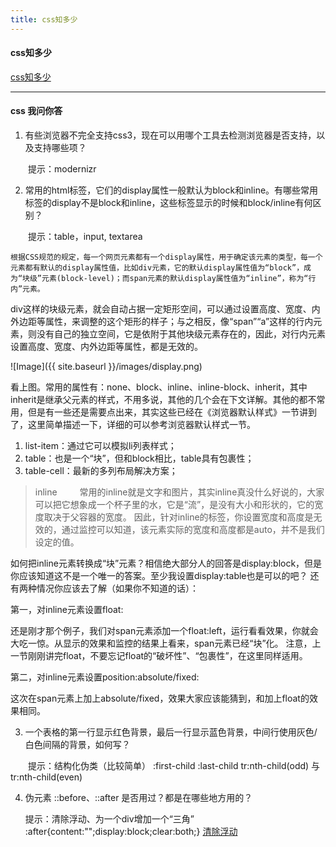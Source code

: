 ```yaml
---
title: css知多少
---
```


#### css知多少

 [css知多少](http://www.cnblogs.com/wangfupeng1988/p/4325007.html)

----------------------------------
#### css 我问你答

01. 有些浏览器不完全支持css3，现在可以用哪个工具去检测浏览器是否支持，以及支持哪些项？

　　提示：modernizr

02. 常用的html标签，它们的display属性一般默认为block和inline。有哪些常用标签的display不是block和inline，这些标签显示的时候和block/inline有何区别？

　　提示：table，input, textarea

    根据CSS规范的规定，每一个网页元素都有一个display属性，用于确定该元素的类型，每一个元素都有默认的display属性值，比如div元素，它的默认display属性值为“block”，成为“块级”元素(block-level)；而span元素的默认display属性值为“inline”，称为“行内”元素。
div这样的块级元素，就会自动占据一定矩形空间，可以通过设置高度、宽度、内外边距等属性，来调整的这个矩形的样子；与之相反，像“span”“a”这样的行内元素，则没有自己的独立空间，它是依附于其他块级元素存在的，因此，对行内元素设置高度、宽度、内外边距等属性，都是无效的。

 ![Image]({{ site.baseurl }}/images/display.png)

 看上图。常用的属性有：none、block、inline、inline-block、inherit，其中inherit是继承父元素的样式，不用多说，其他的几个会在下文详解。其他的都不常用，但是有一些还是需要点出来，其实这些已经在《浏览器默认样式》一节讲到了，这里简单描述一下，详细的可以参考浏览器默认样式一节。

 1. list-item：通过它可以模拟li列表样式；
 2. table：也是一个“块”，但和block相比，table具有包裹性；
 3. table-cell：最新的多列布局解决方案；

>inline
 　　
 常用的inline就是文字和图片，其实inline真没什么好说的，大家可以把它想象成一个杯子里的水，它是“流”，是没有大小和形状的，它的宽度取决于父容器的宽度。
 因此，针对inline的标签，你设置宽度和高度是无效的，通过监控可以知道，该元素实际的宽度和高度都是auto，并不是我们设定的值。

 如何把inline元素转换成“块”元素？相信绝大部分人的回答是display:block，但是你应该知道这不是一个唯一的答案。至少我设置display:table也是可以的吧？
 还有两种情况你应该去了解（如果你不知道的话）：

 第一，对inline元素设置float:

 还是刚才那个例子，我们对span元素添加一个float:left，运行看看效果，你就会大吃一惊。从显示的效果和监控的结果上看来，span元素已经“块”化。
 注意，上一节刚刚讲完float，不要忘记float的“破坏性”、“包裹性”，在这里同样适用。

 第二，对inline元素设置position:absolute/fixed:

 这次在span元素上加上absolute/fixed，效果大家应该能猜到，和加上float的效果相同。


03. 一个表格的第一行显示红色背景，最后一行显示蓝色背景，中间行使用灰色/白色间隔的背景，如何写？

 　　提示：结构化伪类（比较简单） :first-child :last-child  tr:nth-child(odd) 与 tr:nth-child(even)

04. 伪元素 ::before、::after 是否用过？都是在哪些地方用的？

    提示：清除浮动、为一个div增加一个“三角” :after{content:"";display:block;clear:both;}
    [清除浮动](http://blog.csdn.net/qq_31915745/article/details/72524465)
